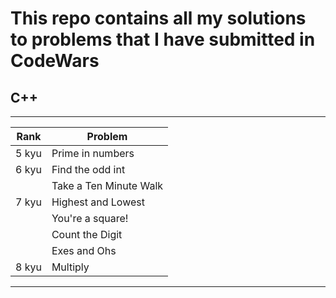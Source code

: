 <style>
    table {
        width: 100%;
    }
</style>

# This repo contains all my solutions to problems that I have submitted in CodeWars

## C++
---
| Rank | Problem |
| ---- | ------- |
| 5 kyu | Prime in numbers |
| 6 kyu | Find the odd int |
|| Take a Ten Minute Walk |
| 7 kyu | Highest and Lowest |
|| You're a square! |
|| Count the Digit |
|| Exes and Ohs |
| 8 kyu | Multiply |
---
